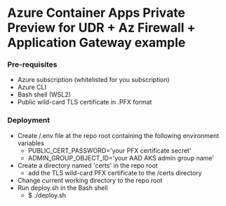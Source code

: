 # Azure Container Apps Private Preview for UDR + Az Firewall + Application Gateway example

### Pre-requisites
- Azure subscription (whitelisted for you subscription)
- Azure CLI
- Bash shell (WSL2)
- Public wild-card TLS certificate in .PFX format

### Deployment
- Create /.env file at the repo root containing the following environment variables
  - PUBLIC_CERT_PASSWORD='your PFX certificate secret'
  - ADMIN_GROUP_OBJECT_ID='your AAD AKS admin group name'
- Create a directory named 'certs' in the repo root 
  - add the TLS wild-card PFX certificate to the /certs directory
- Change current working directory to the repo root
- Run deploy.sh in the Bash shell
  - $ ./deploy.sh
